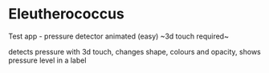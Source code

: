 # Eleutherococcus
Test app - pressure detector animated (easy) ~3d touch required~

detects pressure with 3d touch, changes shape, colours and opacity, shows pressure level in a label
